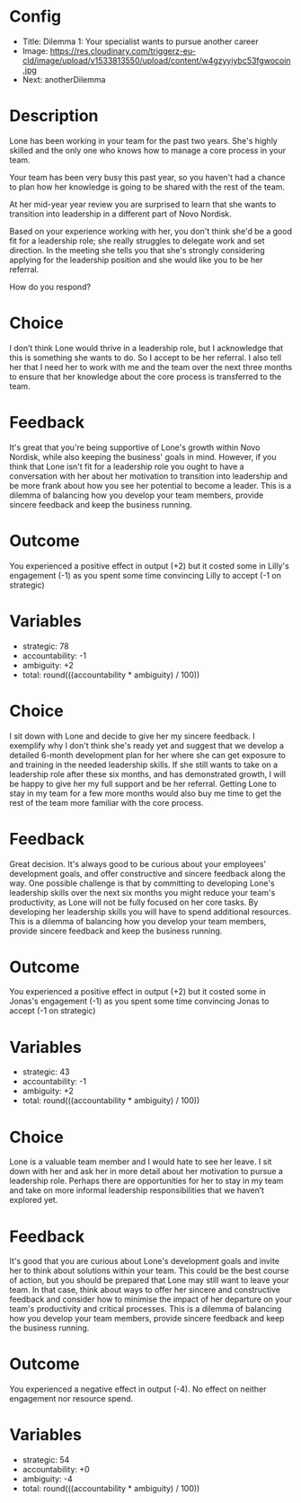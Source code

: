 # Config
 - Title: Dilemma 1: Your specialist wants to pursue another career
 - Image: https://res.cloudinary.com/triggerz-eu-cld/image/upload/v1533813550/upload/content/w4gzyyiybc53fgwocoin.jpg
 - Next: anotherDilemma

# Description
Lone has been working in your team for the past two years. She's highly skilled and the only one who knows how to manage a core process in your team.

Your team has been very busy this past year, so you haven't had a chance to plan how her knowledge is going to be shared with the rest of the team.

At her mid-year year review you are surprised to learn that she wants to transition into leadership in a different part of Novo Nordisk.

Based on your experience working with her, you don't think she'd be a good fit for a leadership role; she really struggles to delegate work and set direction. In the meeting she tells you that she's strongly considering applying for the leadership position and she would like you to be her referral.

How do you respond?

# Choice
 I don’t think Lone would thrive in a leadership role, but I acknowledge that this is something she wants to do. So I accept to be her referral. I also tell her that I need her to work with me and the team over the next three months to ensure that her knowledge about the core process is transferred to the team.

# Feedback
It's great that you're being supportive of Lone's growth within Novo Nordisk, while also keeping the business' goals in mind.
However, if you think that Lone isn't fit for a leadership role you ought to have a conversation with her about her motivation to transition into leadership and be more frank about how you see her potential to become a leader.
This is a dilemma of balancing how you develop your team members, provide sincere feedback and keep the business running.

# Outcome

You experienced a positive effect in output (+2) but it costed some in Lilly's engagement (-1) as you spent some time convincing Lilly to accept (-1 on strategic)

# Variables
 - strategic: 78
 - accountability: -1
 - ambiguity: +2
 - total: round(((accountability * ambiguity) / 100))


# Choice
I sit down with Lone and decide to give her my sincere feedback. I exemplify why I don't think she's ready yet and suggest that we develop a detailed 6-month development plan for her where she can get exposure to and training in the needed leadership skills.
If she still wants to take on a leadership role after these six months, and has demonstrated growth, I will be happy to give her my full support and be her referral.
Getting Lone to stay in my team for a few more months would also buy me time to get the rest of the team more familiar with the core process.

# Feedback
Great decision. It's always good to be curious about your employees' development goals, and offer constructive and sincere feedback along the way. One possible challenge is that by committing to developing Lone's leadership skills over the next six months you might reduce your team's productivity, as Lone will not be fully focused on her core tasks.
By developing her leadership skills you will have to spend additional resources. This is a dilemma of balancing how you develop your team members, provide sincere feedback and keep the business running.

# Outcome

You experienced a positive effect in output (+2) but it costed some in Jonas's engagement (-1) as you spent some time convincing Jonas to accept (-1 on strategic)  

# Variables
 - strategic: 43
 - accountability: -1
 - ambiguity: +2
 - total: round(((accountability * ambiguity) / 100))


# Choice
Lone is a valuable team member and I would hate to see her leave. I sit down with her and ask her in more detail about her motivation to pursue a leadership role. Perhaps there are opportunities for her to stay in my team and take on more informal leadership responsibilities that we haven’t explored yet.

# Feedback
It's good that you are curious about Lone's development goals and invite her to think about solutions within your team. This could be the best course of action, but you should be prepared that Lone may still want to leave your team.
In that case, think about ways to offer her sincere and constructive feedback and consider how to minimise the impact of her departure on your team's productivity and critical processes.
This is a dilemma of balancing how you develop your team members, provide sincere feedback and keep the business running.

# Outcome

You experienced a negative effect in output (-4). No effect on neither engagement nor resource spend.

# Variables
 - strategic: 54
 - accountability: +0
 - ambiguity: -4
 - total: round(((accountability * ambiguity) / 100))
